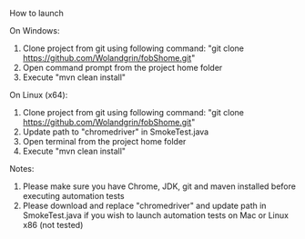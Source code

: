 How to launch

On Windows:
1. Clone project from git using following command: "git clone https://github.com/Wolandgrin/fobShome.git"
2. Open command prompt from the project home folder
3. Execute "mvn clean install"

On Linux (x64):
1. Clone project from git using following command: "git clone https://github.com/Wolandgrin/fobShome.git"
2. Update path to "chromedriver" in SmokeTest.java
3. Open terminal from the project home folder
4. Execute "mvn clean install"

Notes:
1. Please make sure you have Chrome, JDK, git and maven installed before executing automation tests
2. Please download and replace "chromedriver" and update path in SmokeTest.java if you wish to launch automation tests on Mac or Linux x86 (not tested)